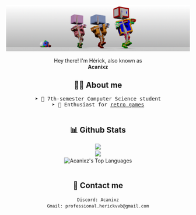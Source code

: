 ![Dynamic Banner](https://github.com/Acanixz/profile-banner/blob/main/main.png)

<div align="center">
  Hey there! I'm Hérick, also known as <br>
  <b>Acanixz</b>

  <br>
  <h2>👨‍💻 About me</h2>
  
  <div style="font-family: monospace;">
    ➤ 🤖 7th-semester Computer Science student <br>
    ➤ 👾 Enthusiast for <a href="https://retroachievements.org/user/Acanixz">retro games</a>
  </div>

  <br>
  <h2>📊 Github Stats </h2>
  
  <div>
    <!-- Streak Stats -->
    <picture>
      <source
        srcset="https://streak-stats.demolab.com/?user=Acanixz&theme=github-dark-blue"
        media="(prefers-color-scheme: dark)"
      />
      <source
        srcset="https://streak-stats.demolab.com/?user=Acanixz&theme=meta-light"
        media="(prefers-color-scheme: light), (prefers-color-scheme: no-preference)"
      />
      <img src="https://streak-stats.demolab.com/?user=Acanixz&theme=meta-light" />
    </picture> 
  
  <br>
  <!-- Profile Stats -->
  <picture>
    <source
      srcset="https://github-readme-stats.vercel.app/api?username=Acanixz&show_icons=true&theme=github_dark"
      media="(prefers-color-scheme: dark)"
    />
    <source
      srcset="https://github-readme-stats.vercel.app/api?username=Acanixz&show_icons=true&border_color=1c2b33"
      media="(prefers-color-scheme: light), (prefers-color-scheme: no-preference)"
    />
    <img src="https://github-readme-stats.vercel.app/api?username=Acanixz&show_icons=true&border_color=1c2b33" />
  </picture>
  
  <br>
  <!-- Top Languages -->
  <picture>
    <source media="(prefers-color-scheme: dark)" srcset="https://github-readme-stats.vercel.app/api/top-langs/?username=Acanixz&layout=pie&hide=VHDL&theme=github_dark">
    <source media="(prefers-color-scheme: light)" srcset="https://github-readme-stats.vercel.app/api/top-langs/?username=Acanixz&layout=pie&hide=VHDL">
    <img alt="Acanixz's Top Languages" src="https://github-readme-stats.vercel.app/api/top-langs/?username=Acanixz&layout=pie&hide=VHDL">
  </picture>
  </div>
  
  <br>
  <h2>📧 Contact me </h2>
  
  <div>
    <code>Discord: Acanixz</code> <br>
    <code>Gmail: professional.herickvvb@gmail.com</code>
  </div> 
</div>
